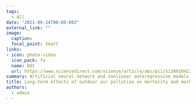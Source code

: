 ```yaml
---
tags:
  - All
date: "2021-09-24T00:00:00Z"
external_link: ""
image:
  caption: 
  focal_point: Smart
links:
- icon: photo-video
  icon_pack: fa
  name: DOI
  url: https://www.sciencedirect.com/science/article/abs/pii/S1309104220303044?via%3Dihub
summary: Artificial neural network and nonlinear autoregressive models are very powerful methods for accurate prediction of respiratory mortality and mobility with at least three inputs. These ﬁndings strongly support the need for policymakers to set targets to reduce carbon monoxide and nitrogen monoxide concentrations in the environment.
title: Long-term effects of outdoor air pollution on mortality and morbidity–prediction using nonlinear autoregressive and artificial neural networks models
authors: 
  - admin
---
```

